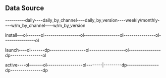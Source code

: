 ## Data Source ##

----------daily----daily_by_channel----daily_by_version----weekly/monthly----w/m_by_channel----w/m_by_version  

install---ol-------ol------------------ol------------------ol----------------ol----------------ol  

launch----ol-------dp------------------ol------------------ol----------------dp----------------ol  

active----ol-------ol------------------ol--------|---------dp----------------dp----------------dp  

